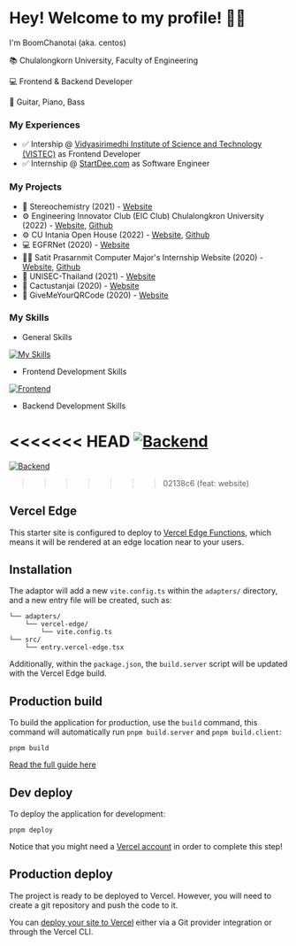 # Hey! Welcome to my profile! 👨‍💻

I'm BoomChanotai (aka. centos)

📚 Chulalongkorn University, Faculty of Engineering

💻 Frontend & Backend Developer

🎵 Guitar, Piano, Bass

### My Experiences

- ✅ Intership @ [Vidyasirimedhi Institute of Science and Technology (VISTEC)](https://vistec.ist/) as Frontend Developer
- ✅ Internship @ [StartDee.com](https://startdee.com/) as Software Engineer

### My Projects
- 🧪 Stereochemistry (2021) - [Website](https://storehouse.chemcu.org/stereochemistry/)
- ⚙️ Engineering Innovator Club (EIC Club) Chulalongkron University (2022) - [Website](https://eicrobocup.com/), [Github](https://github.com/robocup-eic/eic-website)
- ⚙ CU Intania Open House (2022) - [Website](https://intania-oph.vercel.app/), [Github](https://github.com/thinc-org/intania-oph)
- 💻 EGFRNet (2020) - [Website](https://ligegfr.vistec.ist/)
- 👨‍💻 Satit Prasarnmit Computer Major's Internship Website (2020) - [Website](http://satitcom.spsm.ac.th/internship/2021/), [Github](https://github.com/DrowningToast/internship)
- 🚀 UNISEC-Thailand (2021) - [Website](https://www.unisec-thailand.org/)
- 🌵 Cactustanjai (2020) - [Website](https://cactustanjai.com/)
- 🥰 GiveMeYourQRCode (2020) - [Website](https://givemeyourqrcode.web.app/)

### My Skills

- General Skills

[![My Skills](https://skillicons.dev/icons?i=js,html,css,php,py,java,figma)](https://www.boomchanotai.com)

- Frontend Development Skills

[![Frontend](https://skillicons.dev/icons?i=react,nextjs,vue,nuxtjs,tailwind,vercel)](https://www.boomchanotai.com)


- Backend Development Skills

<<<<<<< HEAD
[![Backend](https://skillicons.dev/icons?i=nodejs,nestjs,prisma,python,django,mongodb,postgres,postman)](https://www.boomchanotai.com)
=======
[![Backend](https://skillicons.dev/icons?i=nodejs,nestjs,prisma,python,django,mongodb,postgres,postman)](https://www.boomchanotai.com)
>>>>>>> 02138c6 (feat: website)

## Vercel Edge

This starter site is configured to deploy to [Vercel Edge Functions](https://vercel.com/docs/concepts/functions/edge-functions), which means it will be rendered at an edge location near to your users.

## Installation

The adaptor will add a new `vite.config.ts` within the `adapters/` directory, and a new entry file will be created, such as:

```
└── adapters/
    └── vercel-edge/
        └── vite.config.ts
└── src/
    └── entry.vercel-edge.tsx
```

Additionally, within the `package.json`, the `build.server` script will be updated with the Vercel Edge build.

## Production build

To build the application for production, use the `build` command, this command will automatically run `pnpm build.server` and `pnpm build.client`:

```shell
pnpm build
```

[Read the full guide here](https://github.com/BuilderIO/qwik/blob/main/starters/adapters/vercel-edge/README.md)

## Dev deploy

To deploy the application for development:

```shell
pnpm deploy
```

Notice that you might need a [Vercel account](https://docs.Vercel.com/get-started/) in order to complete this step!

## Production deploy

The project is ready to be deployed to Vercel. However, you will need to create a git repository and push the code to it.

You can [deploy your site to Vercel](https://vercel.com/docs/concepts/deployments/overview) either via a Git provider integration or through the Vercel CLI.
